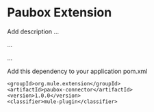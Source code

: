 # Paubox Extension

Add description ...


...


...


Add this dependency to your application pom.xml

```
<groupId>org.mule.extension</groupId>
<artifactId>paubox-connector</artifactId>
<version>1.0.0</version>
<classifier>mule-plugin</classifier>
```
